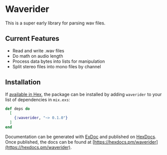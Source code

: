# Waverider

This is a super early library for parsing wav files.

## Current Features
  * Read and write .wav files
  * Do math on audio length
  * Process data bytes into lists for manipulation
  * Split stereo files into mono files by channel

## Installation

If [available in Hex](https://hex.pm/docs/publish), the package can be installed
by adding `waverider` to your list of dependencies in `mix.exs`:

```elixir
def deps do
  [
    {:waverider, "~> 0.1.0"}
  ]
end
```

Documentation can be generated with [ExDoc](https://github.com/elixir-lang/ex_doc)
and published on [HexDocs](https://hexdocs.pm). Once published, the docs can
be found at [https://hexdocs.pm/waverider](https://hexdocs.pm/waverider).

